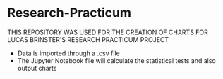 # Research-Practicum
THIS REPOSITORY WAS USED FOR THE CREATION OF CHARTS FOR LUCAS BRINSTER'S RESEARCH PRACTICUM PROJECT
- Data is imported through a .csv file
- The Jupyter Notebook file will calculate the statistical tests and also output charts
